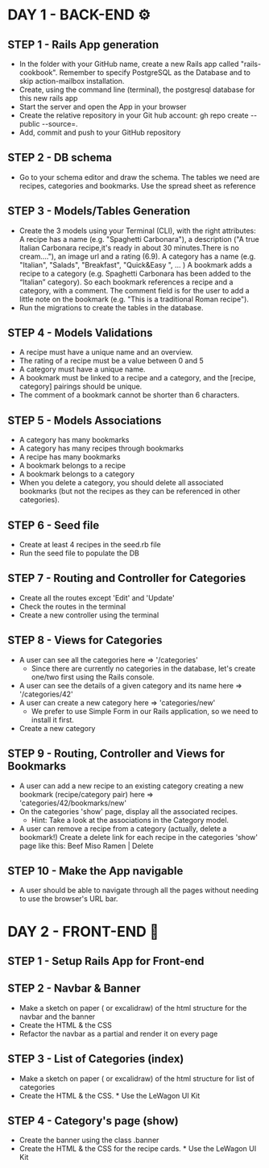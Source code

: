 # DAY 1 - BACK-END ⚙️

## STEP 1 - Rails App generation
- In the folder with your GitHub name, create a new Rails app called "rails-cookbook".
  Remember to specify PostgreSQL as the Database and to skip action-mailbox installation.
- Create, using the command line (terminal), the postgresql database for this new rails app
- Start the server and open the App in your browser
- Create the relative repository in your Git hub account: gh repo create --public --source=.
- Add, commit and push to your GitHub repository

## STEP 2 - DB schema
- Go to your schema editor and draw the schema. The tables we need are recipes, categories and bookmarks.
  Use the spread sheet as reference

## STEP 3 - Models/Tables Generation
- Create the 3 models using your Terminal (CLI), with the right attributes:
  A recipe has a name (e.g. "Spaghetti Carbonara"), a description ("A true Italian Carbonara recipe,it's ready in about 30 minutes.There is no cream...."), an image url and a rating (6.9).
  A category has a name (e.g. "Italian", "Salads", "Breakfast", "Quick&Easy ", … )
  A bookmark adds a recipe to a category (e.g. Spaghetti Carbonara has been added to the “Italian” category). So each bookmark references a recipe and a category, with a comment. The comment field is for the user to add a little note on the bookmark (e.g. "This is a traditional Roman recipe").
- Run the migrations to create the tables in the database.

## STEP 4 - Models Validations
- A recipe must have a unique name and an overview.
- The rating of a recipe must be a value between 0 and 5
- A category must have a unique name.
- A bookmark must be linked to a recipe and a category, and the [recipe, category] pairings should be unique.
- The comment of a bookmark cannot be shorter than 6 characters.

## STEP 5 - Models Associations
- A category has many bookmarks
- A category has many recipes through bookmarks
- A recipe has many bookmarks
- A bookmark belongs to a recipe
- A bookmark belongs to a category
- When you delete a category, you should delete all associated bookmarks
  (but not the recipes as they can be referenced in other categories).

## STEP 6 - Seed file
- Create at least 4 recipes in the seed.rb file
- Run the seed file to populate the DB

## STEP 7 - Routing and Controller for Categories
- Create all the routes except 'Edit' and 'Update'
- Check the routes in the terminal
- Create a new controller using the terminal

## STEP 8 - Views for Categories
- A user can see all the categories here => '/categories'
  * Since there are currently no categories in the database, let's create one/two first using the Rails console.
- A user can see the details of a given category and its name here => '/categories/42'
- A user can create a new category here => 'categories/new'
  * We prefer to use Simple Form in our Rails application, so we need to install it first.
- Create a new category

## STEP 9 - Routing, Controller and Views for Bookmarks
- A user can add a new recipe to an existing category creating a new bookmark (recipe/category pair)
  here => 'categories/42/bookmarks/new'
- On the categories 'show' page, display all the associated recipes.
  * Hint: Take a look at the associations in the Category model.
- A user can remove a recipe from a category (actually, delete a bookmark!)
  Create a delete link for each recipe in the categories 'show' page like this: Beef Miso Ramen | Delete

## STEP 10 - Make the App navigable
- A user should be able to navigate through all the pages without needing to use the browser's URL bar.


# DAY 2 - FRONT-END 🎨

## STEP 1 - Setup Rails App for Front-end

## STEP 2 - Navbar & Banner
- Make a sketch on paper ( or excalidraw) of the html structure for the navbar and the banner
- Create the HTML & the CSS
- Refactor the navbar as a partial and render it on every page

## STEP 3 - List of Categories (index)
- Make a sketch on paper ( or excalidraw) of the html structure for list of categories
- Create the HTML & the CSS. * Use the LeWagon UI Kit

## STEP 4 - Category's page (show)
- Create the banner using the class .banner
- Create the HTML & the CSS for the recipe cards. * Use the LeWagon UI Kit
